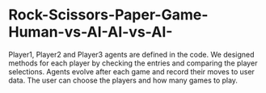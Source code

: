# Rock-Scissors-Paper-Game-Human-vs-AI-AI-vs-AI-
Player1, Player2 and Player3 agents are defined in the code. We designed methods for each player by checking the entries and comparing the player selections. Agents evolve after each game and record their moves to user data. The user can choose the players and how many games to play.
